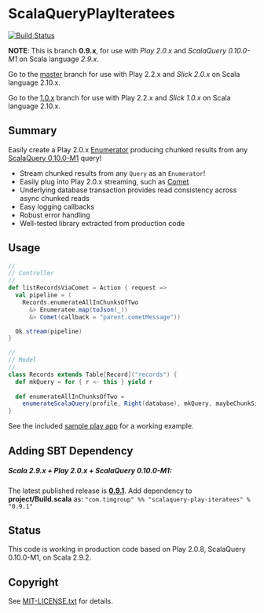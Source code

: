 ScalaQueryPlayIteratees
=======================
[![Build Status](https://travis-ci.org/youdevise/scalaquery-play-iteratees.png?branch=0.9.x)](https://travis-ci.org/youdevise/scalaquery-play-iteratees)

**NOTE**: This is branch **0.9.x**, for use with _Play 2.0.x_ and _ScalaQuery 0.10.0-M1_ on Scala language _2.9.x_.

Go to the [master](https://github.com/youdevise/scalaquery-play-iteratees/tree/master) branch for use with Play 2.2.x and _Slick 2.0.x_ on Scala language 2.10.x.

Go to the [1.0.x](https://github.com/youdevise/scalaquery-play-iteratees/tree/1.0.x) branch for use with Play 2.2.x and _Slick 1.0.x_ on Scala language 2.10.x.

Summary
-------
Easily create a Play 2.0.x [Enumerator](http://www.playframework.com/documentation/2.0.x/Enumerators)
producing chunked results from any [ScalaQuery 0.10.0-M1](https://github.com/slick/slick/tree/0.10.0-M1)
query!
 *  Stream chunked results from any `Query` as an `Enumerator`! 
 *  Easily plug into Play 2.0.x streaming, such as
    [Comet](http://www.playframework.com/documentation/2.0.x/ScalaComet)
 *  Underlying database transaction provides read consistency across async chunked reads
 *  Easy logging callbacks 
 *  Robust error handling
 *  Well-tested library extracted from production code

Usage
-----

```scala
//
// Controller
//
def listRecordsViaComet = Action { request =>
  val pipeline = (
    Records.enumerateAllInChunksOfTwo
      &> Enumeratee.map(toJson(_))
      &> Comet(callback = "parent.cometMessage"))

  Ok.stream(pipeline)
}

//
// Model
//
class Records extends Table[Record]("records") {
  def mkQuery = for { r <- this } yield r
  
  def enumerateAllInChunksOfTwo = 
    enumerateScalaQuery(profile, Right(database), mkQuery, maybeChunkSize = Some(2))
}
```

See the included [sample play app](sample) for a working example.

Adding SBT Dependency
------------------------------

##### Scala 2.9.x + Play 2.0.x + ScalaQuery 0.10.0-M1: #####

The latest published release is **[0.9.1](http://oss.sonatype.org/content/repositories/releases/com/timgroup/scalaquery-play-iteratees_2.9.1/0.9.1/)**. Add dependency to **project/Build.scala** as: `"com.timgroup" %% "scalaquery-play-iteratees" % "0.9.1"`

Status
------

This code is working in production code based on Play 2.0.8, ScalaQuery 0.10.0-M1, on Scala 2.9.2. 


Copyright
---------

See [MIT-LICENSE.txt](MIT-LICENSE.txt) for details.
